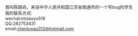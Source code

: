 我叫陈路垚，来自中华人民共和国江苏省南通市的一个写bug的学生   
我的联系方式:   
wechat:ntxiaoyu518   
QQ:282753431   
email:chenluyao312@hotmail.com
